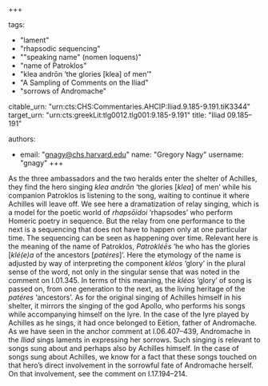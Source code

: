+++

tags:
- "lament"
- "rhapsodic sequencing"
- "&quot;speaking name&quot; (nomen loquens)"
- "name of Patroklos"
- "klea andrōn ‘the glories [klea] of men’"
- "A Sampling of Comments on the Iliad"
- "sorrows of Andromache"

citable_urn: "urn:cts:CHS:Commentaries.AHCIP:Iliad.9.185-9.191.tiK3344"
target_urn: "urn:cts:greekLit:tlg0012.tlg001:9.185-9.191"
title: "Iliad 09.185–191"

authors:
- email: "gnagy@chs.harvard.edu"
  name: "Gregory Nagy"
  username: "gnagy"
+++

<p>As the three ambassadors and the two heralds enter the shelter of Achilles, they find the hero singing <em>klea andrōn</em> ‘the glories [<em>klea</em>] of men’ while his companion Patroklos is listening to the song, waiting to continue it where Achilles will leave off. We see here a dramatization of relay singing, which is a model for the poetic world of <em>rhapsōidoi</em> ‘rhapsodes’ who perform Homeric poetry in sequence. But the relay from one performance to the next is a sequencing that does not have to happen only at one particular time. The sequencing can be seen as happening over time. Relevant here is the meaning of the name of Patroklos, <em>Patrokléēs</em> ‘he who has the glories [<em>klé(e)a</em> of the ancestors [<em>patéres</em>]’. Here the etymology of the name is adjusted by way of interpreting the component <em>kléos</em> ‘glory’ in the plural sense of the word, not only in the singular sense that was noted in the comment on I.01.345. In terms of this meaning, the <em>kléos</em> ‘glory’ of song is passed on, from one generation to the next, as the living heritage of the <em>patéres</em> ‘ancestors’. As for the original singing of Achilles himself in his shelter, it mirrors the singing of the god Apollo, who performs his songs while accompanying himself on the lyre. In the case of the lyre played by Achilles as he sings, it had once belonged to Eëtion, father of Andromache. As we have seen in the anchor comment at I.06.407–439, Andromache in the <em>Iliad</em> sings laments in expressing her sorrows. Such singing is relevant to songs sung about and perhaps also by Achilles himself. In the case of songs sung about Achilles, we know for a fact that these songs touched on that hero’s direct involvement in the sorrowful fate of Andromache herself. On that involvement, see the comment on I.17.194–214.</p>